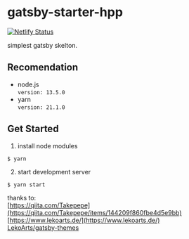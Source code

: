 # gatsby-starter-hpp

[![Netlify Status](https://api.netlify.com/api/v1/badges/bbee222e-f232-452e-b6ba-d58f6c1af937/deploy-status)](https://app.netlify.com/sites/gatsby-starter-hpp/deploys)

simplest gatsby skelton.

## Recomendation

- node.js  
   `version: 13.5.0`
- yarn  
   `version: 21.1.0`

## Get Started

1. install node modules

```
$ yarn
```

2. start development server

```
$ yarn start
```

thanks to:  
[https://qiita.com/Takepepe](https://qiita.com/Takepepe/items/144209f860fbe4d5e9bb)  
[https://www.lekoarts.de/](https://www.lekoarts.de/)  
[LekoArts/gatsby-themes](https://github.com/LekoArts/gatsby-themes)
